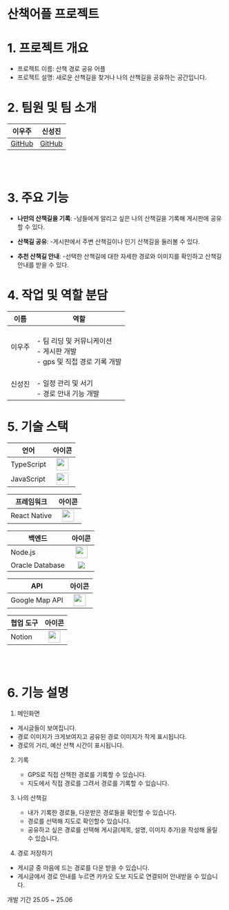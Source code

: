 # 산책어플 프로젝트

# 1. 프로젝트 개요
- 프로젝트 이름: 산책 경로 공유 어플
- 프로젝트 설명: 새로운 산책길을 찾거나 나의 산책길을 공유하는 공간입니다.


# 2. 팀원 및 팀 소개
| 이우주 | 신성진 |
|:------:|:------:| 
| [GitHub](https://github.com/) | [GitHub](https://github.com/) | 

<br/>
<br/>

# 3. 주요 기능

- **나만의 산책길을 기록**:
  -남들에게 알리고 싶은 나의 산책길을 기록해 게시판에 공유할 수 있다.

- **산책길  공유**:
  -게시판에서 주변 산책길이나 인기 산책길을 둘러볼 수 있다.

- **추천 산책길 안내**:
  -선택한 산책길에 대한 자세한 경로와 이미지를 확인하고 산책길 안내를 받을 수 있다.


# 4. 작업 및 역할 분담

| 이름   | 역할 |
|--------|------|
| 이우주 | <br>- 팀 리딩 및 커뮤니케이션<br>- 게시판 개발<br>- gps 및 직접 경로 기록 개발<br> |
| 신성진 | <br>- 일정 관리 및 서기<br>- 경로 안내 기능 개발<br> |

# 5. 기술 스택

| 언어        | 아이콘 |
|-------------|:------:|
| TypeScript  | <img src="https://img.shields.io/badge/typescript-3178C6?style=for-the-badge&logo=typescript&logoColor=white" height="28"> |
| JavaScript  | <img src="https://img.shields.io/badge/javascript-F7DF1E?style=for-the-badge&logo=javascript&logoColor=black" height="28"> |

| 프레임워크    | 아이콘 |
|--------------|:------:|
| React Native | <img src="https://img.shields.io/badge/react%20native-20232A?style=for-the-badge&logo=react&logoColor=61DAFB" height="28"> |

| 백엔드         | 아이콘 |
|----------------|:------:|
| Node.js        | <img src="https://img.shields.io/badge/node.js-339933?style=for-the-badge&logo=nodedotjs&logoColor=white" height="28"> |
| Oracle Database | <img src="https://img.shields.io/badge/oracle-F80000?style=for-the-badge&logo=oracle&logoColor=white"> |

| API           | 아이콘 |
|---------------|:------:|
| Google Map API | <img src="https://img.shields.io/badge/google%20maps-4285F4?style=for-the-badge&logo=google-maps&logoColor=white" height="28"> |

| 협업 도구 | 아이콘 |
|-----------|:------:|
| Notion    | <img src="https://img.shields.io/badge/Notion-000000?style=for-the-badge&logo=notion&logoColor=white" height="28"> |

<br/>
<br/>

# 6. 기능 설명
1. 메인화면
  - 게시글들이 보여집니다.
  - 경로 이미지가 크게보여지고 공유된 경로 이미지가 작게 표시됩니다.
  - 경로의 거리, 예산 산책 시간이 표시됩니다.

2. 기록
   - GPS로 직접 산책한 경로를 기록할 수 있습니다.
   - 지도에서 직접 경로를 그려서 경로를 기록할 수 있습니다.

3. 나의 산책길
   - 내가 기록한 경로들, 다운받은 경로들을 확인할 수 있습니다.
   - 경로를 선택해 지도로 확인할수 있습니다.
   - 공유하고 싶은 경로를 선택해 게시글(제목, 설명, 이미지 추가)을 작성해 올릴 수 있습니다.
   
4. 경로 저장하기
  - 게시글 중 마음에 드는 경로를 다운 받을 수 있습니다.
  - 게시글에서 경로 안내를 누르면 카카오 도보 지도로 연결되어 안내받을 수 있습니다.


개발 기간 25.05 ~ 25.06

